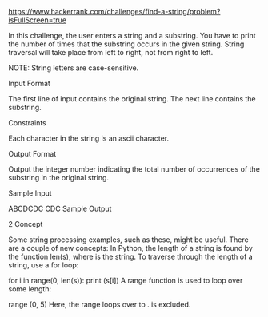 https://www.hackerrank.com/challenges/find-a-string/problem?isFullScreen=true

In this challenge, the user enters a string and a substring. You have to print the number of times that the substring occurs in the given string. String traversal will take place from left to right, not from right to left.

NOTE: String letters are case-sensitive.

Input Format

The first line of input contains the original string. The next line contains the substring.

Constraints


Each character in the string is an ascii character.

Output Format

Output the integer number indicating the total number of occurrences of the substring in the original string.

Sample Input

ABCDCDC
CDC
Sample Output

2
Concept

Some string processing examples, such as these, might be useful.
There are a couple of new concepts:
In Python, the length of a string is found by the function len(s), where  is the string.
To traverse through the length of a string, use a for loop:

for i in range(0, len(s)):
    print (s[i])
A range function is used to loop over some length:

range (0, 5)
Here, the range loops over  to .  is excluded.
